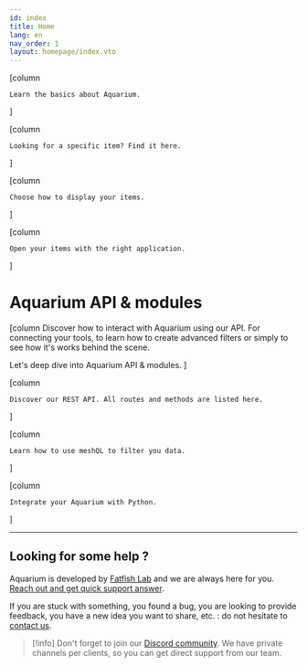```yaml
---
id: index
title: Home
lang: en
nav_order: 1
layout: homepage/index.vto
---
```


[column
```card [<span class="aq-icon">flag</span> Introduction](./web/introduction/index.md)
Learn the basics about Aquarium.
```
]

[column
```card [<span class="aq-icon">category</span> Items](./web/items/index.md)
Looking for a specific item? Find it here.
```
]

[column
```card [<span class="aq-icon">chrome_reader_mode</span> Workspaces](./web/workspaces/index.md)
Choose how to display your items.
```
]

[column
```card [<span class="aq-icon">apps</span> Applications](./web/applications/index.md)
Open your items with the right application.
```
]

# Aquarium API & modules

[column
Discover how to interact with Aquarium using our API. For connecting your tools, to learn how to create advanced filters or simply to see how it's works behind the scene.

Let's deep dive into Aquarium API & modules.
]

[column
```card [<span class="aq-icon">api</span> REST API](./api/index.md)
Discover our REST API. All routes and methods are listed here.
```
]

[column
```card [<span class="aq-icon outline">speed</span> meshQL](./api/meshql.md)
Learn how to use meshQL to filter you data.
```
]

[column
```card [<span class="aq-icon">code</span> Python](./api/modules/python/index.md)
Integrate your Aquarium with Python.
```
]

---

## Looking for some help ?

Aquarium is developed by [Fatfish Lab](https://fatfi.sh) and we are always here for you. [Reach out and get quick support answer](./contact.md).

If you are stuck with something, you found a bug, you are looking to provide feedback, you have a new idea you want to share, etc. : do not hesitate to [contact us](./contact.md).

> [!info]
> Don't forget to join our [Discord community](https://fatfi.sh/community). We have private channels per clients, so you can get direct support from our team.